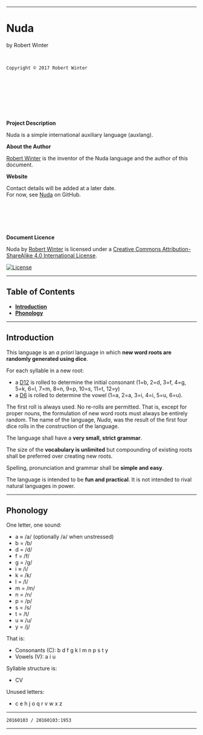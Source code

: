 <meta http-equiv="content-type" content="text/html;charset=utf-8">

---

# Nuda

by Robert Winter

<br/>

`Copyright © 2017 Robert Winter`

<br/><br/><br/><br/><br/><br/>

**Project Description**

Nuda is a simple international auxiliary language (auxlang).

**About the Author**

[Robert Winter](https://github.com/Auxlanger/Nuda) is the inventor of the Nuda language and the author of this document.

**Website**

Contact details will be added at a later date.  
For now, see [Nuda](https://github.com/Auxlanger/Nuda) on GitHub.

<br/><br/><br/><br/>

**Document Licence**

<span xmlns:dct="http://purl.org/dc/terms/" href="http://purl.org/dc/dcmitype/Text" property="dct:title" rel="dct:type">Nuda</span> by [Robert Winter](https://github.com/Auxlanger/Nuda) is licensed under a <a rel="license" href="http://creativecommons.org/licenses/by-sa/4.0/">Creative Commons Attribution-ShareAlike 4.0 International License</a>.

[![License](https://i.creativecommons.org/l/by-sa/4.0/88x31.png)](http://creativecommons.org/licenses/by-sa/4.0/)

---

## Table of Contents

- [**Introduction**](#introduction)
- [**Phonology**](#phonology)

---

## Introduction

This language is an *a priori* language in which **new word roots are randomly generated using dice**.

For each syllable in a new root:

- a [D12](https://en.wikipedia.org/wiki/Dice#Standard_variations) is rolled to determine the initial consonant (1=b, 2=d, 3=f, 4=g, 5=k, 6=l, 7=m, 8=n, 9=p, 10=s, 11=t, 12=y)
- a [D6](https://en.wikipedia.org/wiki/Dice#Standard_variations) is rolled to determine the vowel (1=a, 2=a, 3=i, 4=i, 5=u, 6=u).

The first roll is always used. No re-rolls are permitted. That is, except for proper nouns, the formulation of new word roots must always be entirely random. The name of the language, *Nuda*, was the result of the first four dice rolls in the construction of the language.

The language shall have a **very small, strict grammar**.

The size of the **vocabulary is unlimited** but compounding of existing roots shall be preferred over creating new roots.

Spelling, pronunciation and grammar shall be **simple and easy**.

The language is intended to be **fun and practical**. It is not intended to rival natural languages in power.

---

## Phonology

One letter, one sound:

- a ≈ /a/ (optionally /ə/ when unstressed)
- b = /b/
- d = /d/
- f = /f/
- g = /g/
- i ≈ /i/
- k = /k/
- l = /l/
- m = /m/
- n = /n/
- p = /p/
- s = /s/
- t = /t/
- u ≈ /u/
- y = /j/

That is:

- Consonants (C): b d f g k l m n p s t y
- Vowels (V): a i u

Syllable structure is:

- CV

Unused letters:

- c e h j o q r v w x z

---

`20160103 / 20160103:1953`

---
